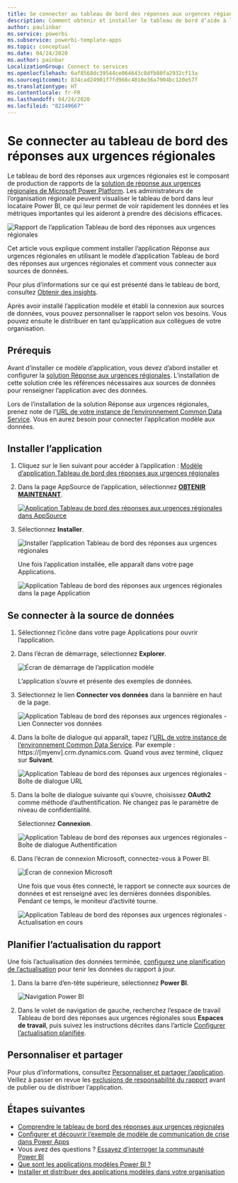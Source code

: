```yaml
---
title: Se connecter au tableau de bord des réponses aux urgences régionales
description: Comment obtenir et installer le tableau de bord d’aide à la prise de décision dans le contexte du COVID-19 pour le modèle d’application Réponse aux urgences régionales et comment se connecter aux données
author: paulinbar
ms.service: powerbi
ms.subservice: powerbi-template-apps
ms.topic: conceptual
ms.date: 04/24/2020
ms.author: painbar
LocalizationGroup: Connect to services
ms.openlocfilehash: 6af8568dc39544ce064643c8dfb80fa2932cf13a
ms.sourcegitcommit: 834cad24901f7fd966c4010e36a7904bc120e57f
ms.translationtype: HT
ms.contentlocale: fr-FR
ms.lasthandoff: 04/24/2020
ms.locfileid: "82149667"
---
```

# <a name="connect-to-the-regional-emergency-response-dashboard"></a>Se connecter au tableau de bord des réponses aux urgences régionales
Le tableau de bord des réponses aux urgences régionales est le composant de production de rapports de la [solution de réponse aux urgences régionales de Microsoft Power Platform](https://docs.microsoft.com/powerapps/sample-apps/regional-emergency-response/overview). Les administrateurs de l’organisation régionale peuvent visualiser le tableau de bord dans leur locataire Power BI, ce qui leur permet de voir rapidement les données et les métriques importantes qui les aideront à prendre des décisions efficaces.

![Rapport de l’application Tableau de bord des réponses aux urgences régionales](media/service-connect-to-regional-emergency-response/service-regional-emergency-response-app-report.png)

Cet article vous explique comment installer l’application Réponse aux urgences régionales en utilisant le modèle d’application Tableau de bord des réponses aux urgences régionales et comment vous connecter aux sources de données.

Pour plus d’informations sur ce qui est présenté dans le tableau de bord, consultez [Obtenir des insights](https://docs.microsoft.com/powerapps/sample-apps/regional-emergency-response/portals-admin-reporting#get-insights).

Après avoir installé l’application modèle et établi la connexion aux sources de données, vous pouvez personnaliser le rapport selon vos besoins. Vous pouvez ensuite le distribuer en tant qu’application aux collègues de votre organisation.

## <a name="prerequisites"></a>Prérequis

Avant d’installer ce modèle d’application, vous devez d’abord installer et configurer la [solution Réponse aux urgences régionales](https://docs.microsoft.com/powerapps/sample-apps/regional-emergency-response/deploy). L’installation de cette solution crée les références nécessaires aux sources de données pour renseigner l’application avec des données.

Lors de l’installation de la solution Réponse aux urgences régionales, prenez note de l’[URL de votre instance de l’environnement Common Data Service](https://docs.microsoft.com/powerapps/sample-apps/regional-emergency-response/deploy#step-5-configure-and-publish-power-bi-dashboard). Vous en aurez besoin pour connecter l’application modèle aux données.

## <a name="install-the-app"></a>Installer l’application

1. Cliquez sur le lien suivant pour accéder à l’application : [Modèle d’application Tableau de bord des réponses aux urgences régionales](https://appsource.microsoft.com/product/power-bi/powerapps_cxo.regional_response)

1. Dans la page AppSource de l’application, sélectionnez [**OBTENIR MAINTENANT**](https://appsource.microsoft.com/product/power-bi/powerapps_cxo.regional_response).

    [![Application Tableau de bord des réponses aux urgences régionales dans AppSource](media/service-connect-to-regional-emergency-response/service-regional-emergency-response-app-appsource-get-it-now.png)](https://appsource.microsoft.com/product/power-bi/powerapps_cxo.regional_response)

1. Sélectionnez **Installer**. 

    ![Installer l’application Tableau de bord des réponses aux urgences régionales](media/service-connect-to-regional-emergency-response/service-regional-emergency-response-select-install.png)

    Une fois l’application installée, elle apparaît dans votre page Applications.

   ![Application Tableau de bord des réponses aux urgences régionales dans la page Application](media/service-connect-to-regional-emergency-response/service-regional-emergency-response-app-apps-page-icon.png)

## <a name="connect-to-data-sources"></a>Se connecter à la source de données

1. Sélectionnez l’icône dans votre page Applications pour ouvrir l’application.

1. Dans l’écran de démarrage, sélectionnez **Explorer**.

   ![Écran de démarrage de l’application modèle](media/service-connect-to-regional-emergency-response/service-regional-emergency-response-app-splash-screen.png)

   L’application s’ouvre et présente des exemples de données.

1. Sélectionnez le lien **Connecter vos données** dans la bannière en haut de la page.

   ![Application Tableau de bord des réponses aux urgences régionales - Lien Connecter vos données](media/service-connect-to-regional-emergency-response/service-regional-emergency-response-app-connect-data.png)

1. Dans la boîte de dialogue qui apparaît, tapez l’[URL de votre instance de l’environnement Common Data Service](https://docs.microsoft.com/powerapps/sample-apps/emergency-response/deploy-configure#publish-the-power-bi-dashboard). Par exemple : https://[myenv].crm.dynamics.com. Quand vous avez terminé, cliquez sur **Suivant**.

   ![Application Tableau de bord des réponses aux urgences régionales - Boîte de dialogue URL](media/service-connect-to-regional-emergency-response/service-regional-emergency-response-app-url-dialog.png)

1. Dans la boîte de dialogue suivante qui s’ouvre, choisissez **OAuth2** comme méthode d’authentification. Ne changez pas le paramètre de niveau de confidentialité.

   Sélectionnez **Connexion**.

   ![Application Tableau de bord des réponses aux urgences régionales - Boîte de dialogue Authentification](media/service-connect-to-regional-emergency-response/service-regional-emergency-response-app-authentication-dialog.png)

1. Dans l’écran de connexion Microsoft, connectez-vous à Power BI.

   ![Écran de connexion Microsoft](media/service-connect-to-regional-emergency-response/service-regional-emergency-response-app-microsoft-login.png)

   Une fois que vous êtes connecté, le rapport se connecte aux sources de données et est renseigné avec les dernières données disponibles. Pendant ce temps, le moniteur d’activité tourne.

   ![Application Tableau de bord des réponses aux urgences régionales - Actualisation en cours](media/service-connect-to-regional-emergency-response/service-regional-emergency-response-app-refresh-monitor.png)

## <a name="schedule-report-refresh"></a>Planifier l’actualisation du rapport

Une fois l’actualisation des données terminée, [configurez une planification de l’actualisation](../refresh-scheduled-refresh.md) pour tenir les données du rapport à jour.

1. Dans la barre d’en-tête supérieure, sélectionnez **Power BI**.

   ![Navigation Power BI](media/service-connect-to-regional-emergency-response/service-regional-emergency-response-app-powerbi-breadcrumb.png)

1. Dans le volet de navigation de gauche, recherchez l’espace de travail Tableau de bord des réponses aux urgences régionales sous **Espaces de travail**, puis suivez les instructions décrites dans l’article [Configurer l’actualisation planifiée](../refresh-scheduled-refresh.md).

## <a name="customize-and-share"></a>Personnaliser et partager

Pour plus d’informations, consultez [Personnaliser et partager l’application](../service-template-apps-install-distribute.md#customize-and-share-the-app). Veillez à passer en revue les [exclusions de responsabilité du rapport](https://docs.microsoft.com/powerapps/sample-apps/regional-emergency-response/overview#disclaimer) avant de publier ou de distribuer l’application.

## <a name="next-steps"></a>Étapes suivantes
* [Comprendre le tableau de bord des réponses aux urgences régionales](https://docs.microsoft.com/powerapps/sample-apps/regional-emergency-response/portals-admin-reporting#get-insights)
* [Configurer et découvrir l’exemple de modèle de communication de crise dans Power Apps](https://docs.microsoft.com/powerapps/maker/canvas-apps/sample-crisis-communication-app)
* Vous avez des questions ? [Essayez d’interroger la communauté Power BI](https://community.powerbi.com/)
* [Que sont les applications modèles Power BI ?](../service-template-apps-overview.md)
* [Installer et distribuer des applications modèles dans votre organisation](../service-template-apps-install-distribute.md)
